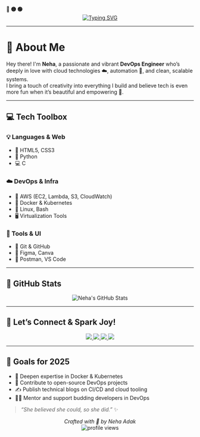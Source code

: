 <div align="left">
  <b><span>🔴 🟡 🟢</span></b>
</div>

<div align="center">
  <a href="https://git.io/typing-svg">
    <img src="https://readme-typing-svg.demolab.com?font=Fira+Code&weight=600&size=24&pause=1000&color=E6E6FA&width=600&height=55&lines=%E2%9C%A8+Hi+there%2C+I'm+Neha+Adak!+%F0%9F%8C%B8" alt="Typing SVG" />
  </a>
</div>

---

# 🌷 About Me

Hey there! I'm **Neha**, a passionate and vibrant **DevOps Engineer** who’s deeply in love with cloud technologies ☁️, automation 🔄, and clean, scalable systems.  
I bring a touch of creativity into everything I build and believe tech is even more fun when it’s beautiful and empowering 💖.

---

## 💻 Tech Toolbox

### 💡 Languages & Web
- 🌈 HTML5, CSS3  
- 🐍 Python  
- 💻 C  

### ☁️ DevOps & Infra
- 💫 AWS (EC2, Lambda, S3, CloudWatch)  
- 🐳 Docker & Kubernetes  
- 🐧 Linux, Bash  
- 🖥️ Virtualization Tools  

### 🎨 Tools & UI
- 🌸 Git & GitHub  
- 🎨 Figma, Canva  
- 🧪 Postman, VS Code  

---

## 🌟 GitHub Stats

<p align="center">
  <img src="https://github-readme-stats.vercel.app/api?username=Nehaadak&show_icons=true&theme=rose_pine" alt="Neha's GitHub Stats" />
</p>

---

## 🌸 Let’s Connect & Spark Joy!

<p align="center">
  <a href="https://portfolio-neha-henna.vercel.app/" target="_blank">
    <img src="https://img.shields.io/badge/My%20Portfolio-FF69B4?style=for-the-badge&logo=vercel&logoColor=white" />
  </a>
  <a href="https://www.linkedin.com/in/neha-adak-/" target="_blank">
    <img src="https://img.shields.io/badge/LinkedIn-B48ADB?style=for-the-badge&logo=linkedin&logoColor=white" />
  </a>
  <a href="https://github.com/Nehaadak" target="_blank">
    <img src="https://img.shields.io/badge/GitHub-6E44FF?style=for-the-badge&logo=github&logoColor=white" />
  </a>
  <a href="https://wa.me/9122488021?text=Hey%20Neha!%20Just%20visited%20your%20profile%20and%20I%20love%20your%20vibe!💬" target="_blank">
    <img src="https://img.shields.io/badge/WhatsApp-25D366?style=for-the-badge&logo=whatsapp&logoColor=white" />
  </a>
</p>

---

## 🎯 Goals for 2025

- 🧠 Deepen expertise in Docker & Kubernetes  
- 🚀 Contribute to open-source DevOps projects  
- ✍️ Publish technical blogs on CI/CD and cloud tooling  
- 👩‍🏫 Mentor and support budding developers in DevOps 

> _“She believed she could, so she did.”_ ✨

<p align="center">
  <em>Crafted with 💖 by Neha Adak</em><br/>
  <img src="https://komarev.com/ghpvc/?username=Nehaadak&label=Profile%20Views&color=FF69B4" alt="profile views" />
</p>
